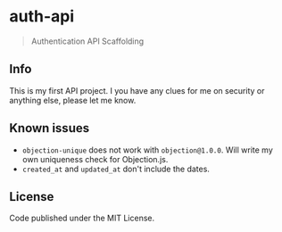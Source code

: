# auth-api
> Authentication API Scaffolding

## Info
This is my first API project. I you have any clues for me on security or anything else, please let me know.

## Known issues
- `objection-unique` does not work with `objection@1.0.0`. Will write my own uniqueness check for Objection.js.
- `created_at` and `updated_at` don't include the dates.

## License
Code published under the MIT License.
